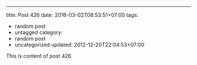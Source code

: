 ---
title: Post 426
date: 2016-03-02T08:53:51+07:00
tags:
  - random post
  - untagged
category:
  - random post
  - uncategorized
updated: 2012-12-20T22:04:53+07:00

This is content of post 426